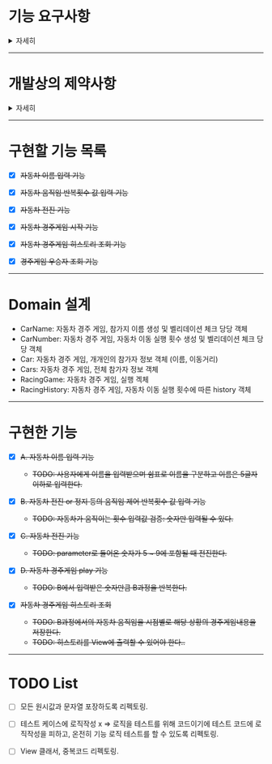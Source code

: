 # 기능 요구사항

<details>
    <summary>자세히</summary>

    • 주어진 횟수 동안 n대의 자동차는 전진 또는 멈출 수 있다.
    
    • 각 자동차에 이름을 부여할 수 있다. 전진하는 자동차를 출력할 때 자동차 이름을 같이 출력한다.
    
    • 자동차 이름은 쉼표(,)를 기준으로 구분하며 이름은 5자 이하만 가능하다.
    
    • 사용자는 몇 번의 이동을 할 것인지를 입력할 수 있어야 한다.
    
    • 전진하는 조건은 0에서 9 사이에서 random 값을 구한 후 random 값이 4 이상일 경우 전진하고, 3 이하의 값이면 멈춘다.
    
    • 자동차 경주 게임을 완료한 후 누가 우승했는지를 알려준다.
    
    • 우승자가 한 명 이상일 경우, 쉼표(,)로 이름을 구분해 출력한다.
    
    • 사용자가 잘못된 값을 입력할 경우 IllegalArgumentException를 발생시키고, "[ERROR]"로 시작하는 에러 메시지를 출력 후 그 부분부터 입력을 다시 받는다.
    
    • Exception이 아닌 IllegalArgumentException, IllegalStateException 등과 같은 명확한 유형을 처리한다.

</details>

---

# 개발상의 제약사항

<details>
    <summary>자세히</summary>

     • stream api 사용 금지

     • else 예약어 금지

     • indent depth는 2이상 금지

     • 함수에 구현된 내용 10라인 초과 금지

</details>

---

# 구현할 기능 목록

- [x] ~~자동차 이름 입력 기능~~

- [x] ~~자동차 움직임 반복횟수 값 입력 기능~~

- [x] ~~자동차 전진 기능~~

- [x] ~~자동차 경주게임 시작 기능~~

- [x] ~~자동차 경주게임 히스토리 조회 기능~~

- [x] ~~경주게임 우승자 조회 기능~~

---

# Domain 설계

- CarName: 자동차 경주 게임, 참가지 이름 생성 및 벨리데이션 체크 당당 객체
- CarNumber: 자동차 경주 게임, 자동차 이동 실행 횟수 생성 및 벨리데이션 체크 당당 객체
- Car: 자동차 경주 게임, 개개인의 참가자 정보 객체 (이름, 이동거리)
- Cars: 자동차 경주 게임, 전체 참가자 정보 객체
- RacingGame: 자동차 경주 게임, 실행 겍체
- RacingHistory: 자동차 경주 게임, 자동차 이동 실행 횟수에 따른 history 객체

---

# 구현한 기능

- [x] ~~A. 자동차 이름 입력 기능~~
    - ~~TODO: 사용자에게 이름을 입력받으며 쉼표로 이름을 구분하고 이름은 5글자 이하로 입력한다.~~

- [x] ~~B. 자동차 전진 or 정지 등의 움직임 제어 반복횟수 값 입력 기능~~
    - ~~TODO: 자동차가 움직이는 횟수 입력값 검증: 숫자만 입력될 수 있다.~~

- [x] ~~C. 자동차 전진 기능~~
    - ~~TODO: parameter로 들어온 숫자가 5 ~ 9에 포함될 때 전진한다.~~

- [x] ~~D. 자동차 경주게임 play 기능~~
    - ~~TODO: B에서 입력받은 숫자만큼 B과정을 반복한다.~~

- [x] ~~자동차 경주게임 히스토리 조회~~
    - ~~TODO: B과정에서의 자동차 움직임을 시점별로 해당 상황의 경주게임내용을 저장한다.~~
    - ~~TODO: 히스토리를 View에 출력할 수 있어야 한다..~~

---

# TODO List

- [ ] 모든 원시값과 문자열 포장하도록 리펙토링.
- [ ] 테스트 케이스에 로직작성 x => 로직을 테스트를 위해 코드이기에 테스트 코드에 로직작성을 피하고, 온전히 기능 로직 테스트를 할 수 있도록 리펙토링.
- [ ] View 클래서, 중복코드 리펙토링. 


